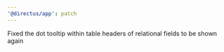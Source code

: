 ```yaml
---
'@directus/app': patch
---
```


Fixed the dot tooltip within table headers of relational fields to be shown again

